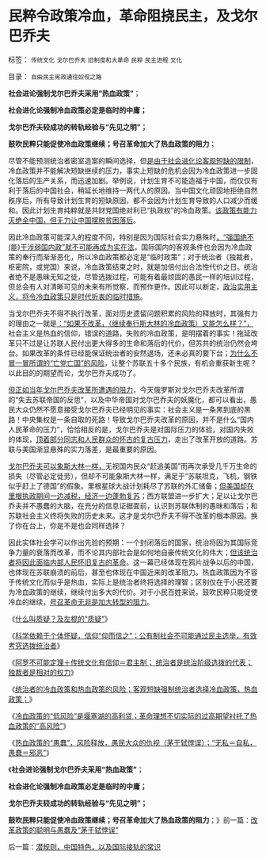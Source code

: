 # 民粹令政策冷血，革命阻挠民主，及戈尔巴乔夫

标签： `传统文化` `戈尔巴乔夫` `旧制度和大革命` `民粹` `民主进程` `文化` 

目录： `自由民主宪政通往奴役之路`

**社会进论强制戈尔巴乔夫采用“热血政策”**；

**社会进化论强制冷血政策必定是临时的中庸；**

**戈尔巴乔夫较成功的转轨经验与“先见之明”；**

**鼓吹民粹只能促使冷血政策继续；号召革命加大了热血政策的阻力**；

尽管不能预测统治者密室造案的瞬间选择，但[是由于社会进化论客观短缺的限制](../../../2013/3/9/资本主义的“替代发现”创新机理，社会主义无法具备.md)，冷血政策并不能解决短缺继续的压力，事实上短缺的危机会因为冷血政策进一步固化落后的生产关系，而迅速加剧。举例说，计划生育不可能造福于中国，而仅仅有利于落后的中国社会，稍延长地维持一两代人的原因。当中国文化顽固地拒绝自然秩序后，所有导致计划生育的短缺原因，都不会因为计划生育导致的人口减少而缓和。因此计划生育纯粹就是共财党国绝对利已“执政权”的冷血政策。[该政策有能力灭绝全中国，但无力让中国摆脱贫困落后](../../../2013/2/17/不走资本主义道路，任何国家都是死路一条.md)。

因此冷血政策可能深入的程度不同，特别是因为国际社会实力悬殊时[，“强国绝不(能)干涉弱国内政”就不可能再成为实在法](../../../2010/3/20/政治只是经济学中的一种组织要素.md)，国际国内的客观条件也会因为冷血政策的奉行而渐渐恶化，所以冷血政策都必定是“临时政策”；对于统治者（独裁者，枢密院，或党国）来说，冷血政策结束之时，就是加倍付出合法性代价之日。统治者绝不是愚昧无知之徒，尽管选拨过程，可能有着最顽固的愚民一样的培训过程，但总会有人对清晰可见的未来有所觉察，而预作更作。因此可以断定，[政治实用主义，将令冷血政策只是时代折衷的临时措施](../../../2013/5/22/如果统治者不愿撂挑子，就会很愿意改革.md)。

当戈尔巴乔夫不得不执行改革，面对历史遗留问题积累的风险的释放时，其强有力的理由之一就是[：“如果不改革，（继续奉行斯大林的冷血政策）又能怎么样？”，](../../../2012/6/1/苏联如果“不分裂”还能怎么着？.md)社会主义是热血的信仰，错误的道路，失败的冷血政策，是明摆着的事实！拖延改革只不过是让苏联人民付出更大得多的生命和落后的代价，但苏共的统治仍然会垮台。如果改革的条件已经能保证统治者的安然退场，还未必真的要下台；[为什么不冒一冒所谓的“亡党亡国”的风险](../../../2012/12/20/习以为常的民主“亡党”和公有制亡国.md)，让整个苏联五十多个民族，有机会重获新生呢？以此目的的期望而论，戈尔巴乔夫成功了。

[但正如当年戈尔巴乔夫改革所遭遇的阻力](../../../2012/5/16/改革不要“雷日科夫主义”.md)，今天俄罗斯对戈尔巴乔夫改革所谓的“失去苏联帝国的反思”，以及中华帝国对戈尔巴乔夫的妖魔化，都可以看出，愚民大众仍然不愿意接受戈尔巴乔夫已经明见的事实：社会主义是一条黑到底的黑路！中央集权是一条自取的死路！导致戈尔巴乔夫改革的原因，并不是什么“国内人民革命的压力”，恰恰相反的是，戈尔巴乔夫是对国际压力的体验，对国内失败的体现，[顶着部分同志和人民群众的怀古的复古压力](../../../2012/5/12/戈尔巴乔夫改革失败和魏玛德国纳粹化的共同机理.md)，走出了改革开放的道路。苏联与美国渐显悬殊的实力落差，是最重要的原因。

[戈尔巴乔夫可以象斯大林一样，](../../../2012/10/9/戈尔巴乔夫本来坐视亿万民众的枉死.md)无视国内民众“赶追美国”而再次承受几千万生命的损失（尽管必定徒劳），但却不可能象斯大林一样，满足于“苏联坦克，飞机，钢铁似乎赶上了德国”的假象。里根星球大战计划耗尽了苏联的外汇储备；[但美国却在里根执政期间一边减税，经济一边蓬勃复苏](../../../2011/8/12/里根减税灭苏联.md)；西方联盟进一步扩大；足以让戈尔巴乔夫并不愚蠢的大脑，在充分的信息证据面前，认识到苏联体制的愚昧和落后；和苏联社会主义终将失败的历史未来。这才是戈尔巴乔夫不得不改革的根本原因。换了你在台上，你是不是也会同样选择？

因此实体社会学可以作出先验的预期：一个封闭落后的国家，统治将因为其国际竞争力量的衰落而改革，而不论其内部社会是如何地自豪传统文化的伟大；[但该统治者将因此面临内部人民怀旧复古的革命](../../../2012/3/16/戈尔巴乔夫公开化是经验还是教训？.md)。这一幕已经体现在鸦片战争以后的中国，也体现在苏联崩溃的前后，甚至也体现在中国近来的改革阻力。热血政策因为不容于传统文化而似乎是热血，实际上是统治者终将选择的理智；区别仅在于小民还要为冷血政策的继续，继续付出多大的代价。对于小民百姓来说，鼓吹民粹只能促使冷血的继续，[号召革命无非是加大转型的阻力](../../../2013/5/25/卡尔.马克思只是“温和中派”，和共产国际.md)。

《[什么叫质疑？及左棍的“质疑”](../../../2013/5/20/什么叫质疑？及左棍的“质疑”.md)》

《[科学依赖于个体怀疑，信仰“仰而信之”；公有制社会不可能通过民主选举，有效考究选拨统治者](../../../2013/5/26/公有制社会不可能通过民主选举，有效考究选拨统治者.md)》

《[阿罗不可能定理＋传统文化有信仰＝君主制；
统治者是统治阶级选拨的代表；独裁者是相对的权力](../../../2013/5/26/独裁者是相对权力，统治阶级是绝对权力，宗教的意义及大革命.md)》

《[统治者的冷血政策和热血政策的风险；客观短缺强制统治者选择冷血政策，热血政策；](../../../2013/5/26/统治者的冷血政策和热血政策的风险评估.md)》

《[冷血政策的“低风险”是堰塞湖的高利贷；革命理想不切实际的过高期望衬托了热血政策的“高风险”](../../../2013/5/27/冷血政策的“低风险”是堰塞湖的高利贷.md)》

《[热血政策的“愚蠢”，风险释放，愚民大众的仇视（茅于轼悖误）；“无私＝自私，愚蠢＝邪恶”](../../../2013/5/27/改革政策的聪明与愚蠢及“茅于轼悖误”.md)》

《**社会进论强制戈尔巴乔夫采用“热血政策”**；

**社会进化论强制冷血政策必定是临时的中庸；**

**戈尔巴乔夫较成功的转轨经验与“先见之明”；**

**鼓吹民粹只能促使冷血政策继续；号召革命加大了热血政策的阻力**；》前一篇：[改革政策的聪明与愚蠢及“茅于轼悖误”](../../../2013/5/27/改革政策的聪明与愚蠢及“茅于轼悖误”.md)

后一篇：[潜规则，中国特色，以及国际接轨的常识](../../../2013/5/27/潜规则，中国特色，以及国际接轨的常识.md)
